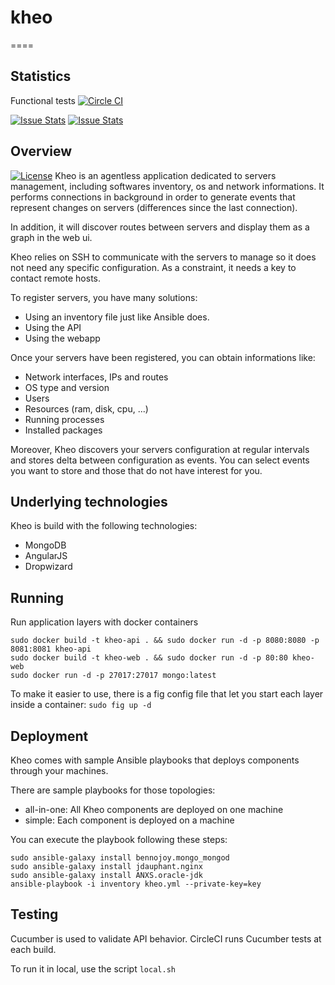 # kheo
====

## Statistics
Functional tests    [![Circle CI](https://circleci.com/gh/migibert/kheo/tree/master.svg?style=svg)](https://circleci.com/gh/migibert/kheo/tree/master)

[![Issue Stats](http://issuestats.com/github/migibert/kheo/badge/pr)](http://issuestats.com/github/migibert/kheo)
[![Issue Stats](http://issuestats.com/github/migibert/kheo/badge/issue)](http://issuestats.com/github/migibert/kheo)

## Overview
[![License](http://img.shields.io/:license-mit-blue.svg)](http://doge.mit-license.org)
Kheo is an agentless application dedicated to servers management, including softwares inventory, os and network informations. It performs connections in background in order to generate events that represent changes on servers (differences since the last connection).

In addition, it will discover routes between servers and display them as a graph in the web ui.

Kheo relies on SSH to communicate with the servers to manage so it does not need any specific configuration. As a constraint, it needs a key to contact remote hosts.

To register servers, you have many solutions:
- Using an inventory file just like Ansible does.
- Using the API
- Using the webapp

Once your servers have been registered, you can obtain informations like:
- Network interfaces, IPs and routes
- OS type and version
- Users
- Resources (ram, disk, cpu, ...)
- Running processes
- Installed packages
 
Moreover, Kheo discovers your servers configuration at regular intervals and stores delta between configuration as events. You can select events you want to store and those that do not have interest for you.

## Underlying technologies
Kheo is build with the following technologies:
- MongoDB
- AngularJS
- Dropwizard   

## Running
Run application layers with docker containers
```
sudo docker build -t kheo-api . && sudo docker run -d -p 8080:8080 -p 8081:8081 kheo-api
sudo docker build -t kheo-web . && sudo docker run -d -p 80:80 kheo-web
sudo docker run -d -p 27017:27017 mongo:latest
```

To make it easier to use, there is a fig config file that let you start each layer inside a container:
```sudo fig up -d```

## Deployment
Kheo comes with sample Ansible playbooks that deploys components through your machines.

There are sample playbooks for those topologies:
- all-in-one: All Kheo components are deployed on one machine
- simple: Each component is deployed on a machine

You can execute the playbook following these steps:
```
sudo ansible-galaxy install bennojoy.mongo_mongod
sudo ansible-galaxy install jdauphant.nginx
sudo ansible-galaxy install ANXS.oracle-jdk
ansible-playbook -i inventory kheo.yml --private-key=key
```

## Testing
Cucumber is used to validate API behavior. CircleCI runs Cucumber tests at each build. 

To run it in local, use the script `local.sh`
